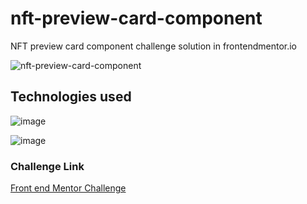 # nft-preview-card-component
 NFT preview card component challenge solution in frontendmentor.io
 
 ![nft-preview-card-component](https://user-images.githubusercontent.com/91050670/163659461-a80a6a5d-f34b-4bb6-b43b-b0d369146284.png)
 
 ## Technologies used
 
 ![image](https://img.shields.io/badge/HTML5-E34F26?style=for-the-badge&logo=html5&logoColor=white)
 
 ![image](https://img.shields.io/badge/CSS3-1572B6?style=for-the-badge&logo=css3&logoColor=white)
 
 ### Challenge Link
 <p>
 <a href="https://www.frontendmentor.io/challenges/nft-preview-card-component-SbdUL_w0U">Front end Mentor Challenge</a></p>
